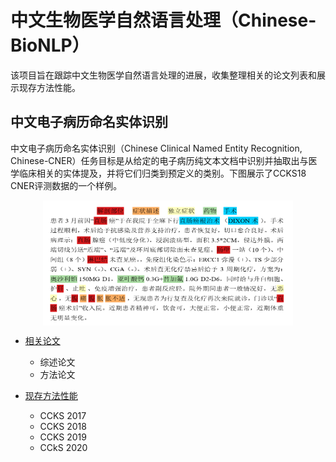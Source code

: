# 中文生物医学自然语言处理（Chinese-BioNLP）


 该项目旨在跟踪中文生物医学自然语言处理的进展，收集整理相关的论文列表和展示现存方法性能。

## 中文电子病历命名实体识别 ##
中文电子病历命名实体识别（Chinese Clinical Named Entity Recognition, Chinese-CNER）任务目标是从给定的电子病历纯文本文档中识别并抽取出与医学临床相关的实体提及，并将它们归类到预定义的类别。下图展示了CCKS18 CNER评测数据的一个样例。

<div  align="center">    
<img src="/image/CNER.png" width = "400" height = "200" align=center />
</div>

- [相关论文](CNER_paper.md)
    - 综述论文
    - 方法论文


- [现存方法性能](CNER_sota.md)
    - CCKS 2017
    - CCKS 2018
    - CCKS 2019
    - CCkS 2020


